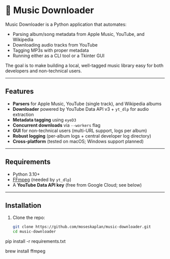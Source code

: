 # 🎵 Music Downloader

Music Downloader is a Python application that automates:
- Parsing album/song metadata from Apple Music, YouTube, and Wikipedia
- Downloading audio tracks from YouTube
- Tagging MP3s with proper metadata
- Running either as a CLI tool or a Tkinter GUI

The goal is to make building a local, well-tagged music library easy for both developers and non-technical users.

---

## Features

- **Parsers** for Apple Music, YouTube (single track), and Wikipedia albums  
- **Downloader** powered by YouTube Data API v3 + `yt_dlp` for audio extraction  
- **Metadata tagging** using `eyeD3`  
- **Concurrent downloads** via `--workers` flag  
- **GUI** for non-technical users (multi-URL support, logs per album)  
- **Robust logging** (per-album logs + central developer log directory)  
- **Cross-platform** (tested on macOS; Windows support planned)

---

## Requirements

- Python 3.10+  
- [FFmpeg](https://ffmpeg.org/download.html) (needed by `yt_dlp`)  
- A **YouTube Data API key** (free from Google Cloud; see below)

---

## Installation

1. Clone the repo:
   ```bash
   git clone https://github.com/moseskaplan/music-downloader.git
   cd music-downloader

pip install -r requirements.txt

brew install ffmpeg
